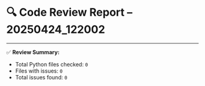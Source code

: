 # 🔍 Code Review Report – 20250424_122002

---

✅ **Review Summary:**
- Total Python files checked: `0`
- Files with issues: `0`
- Total issues found: `0`
